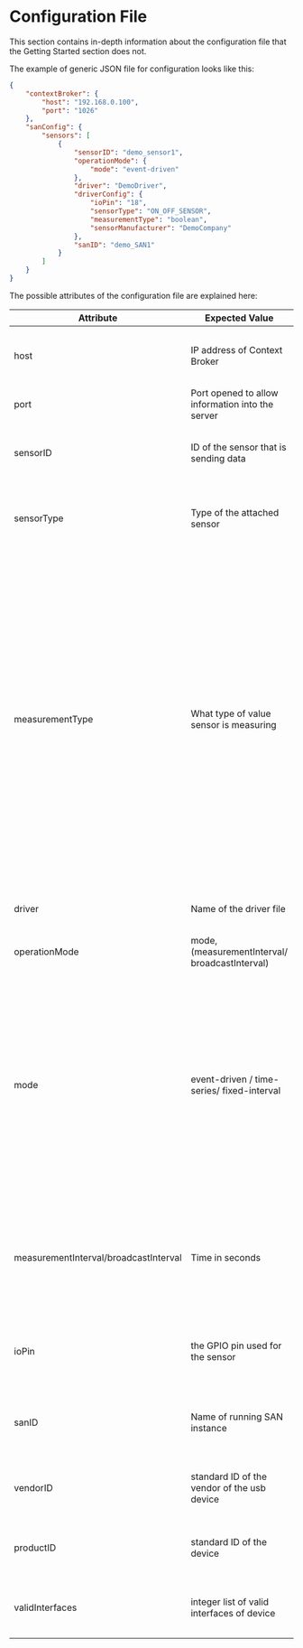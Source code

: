 # Configuration File
This section contains in-depth information about the configuration file that the Getting Started section does not.

The example of generic JSON file for configuration looks like this:
```json
{
    "contextBroker": {
        "host": "192.168.0.100",
        "port": "1026"
    },
    "sanConfig": {
        "sensors": [
            {
                "sensorID": "demo_sensor1",
                "operationMode": {
                    "mode": "event-driven"
                },    
                "driver": "DemoDriver",
                "driverConfig": {
                    "ioPin": "18",
                    "sensorType": "ON_OFF_SENSOR",
                    "measurementType": "boolean",
                    "sensorManufacturer": "DemoCompany"
                },
                "sanID": "demo_SAN1"
            }
        ]
    }
}
```
The possible attributes of the configuration file are explained here:

Attribute | Expected Value | Description 
----------------|-----------------------|-------------------
host | IP address of Context Broker | The address of the server that you are running the Orion Context Broker server on 
port | Port opened to allow information into the server | The port on which the OCB is listening. Defaults to 1026. 
sensorID | ID of the sensor that is sending data | Every sensor is required to have its own ID. The ID is later used to query data from the OCB 
sensorType | Type of the attached sensor | sensorType is required to specify what exactly sensor is, for example IR sensor, RFID sensor, etc.
measurementType | What type of value sensor is measuring | Required to specify what exactly is being measured. This field is used as a key to facilitate unit detection and conversion; the possible values are: **distance**, **angular**, **temperature**, **weight**, **velocity**, **angularVelocity**, **numeric**, and **boolean**. Where applicable, any input units (set by your driver), will be automatically converted to default units, meters, radians, kelvins, kg, m/s, and rad/s. In case of unsupported Type, it should simply be kept in mind that there is no set default and no conversion will happen.
driver | Name of the driver file | The driver for the sensor/device that processes the incoming signal.
operationMode | mode, (measurementInterval/ broadcastInterval) | sets up for parsing the details of mode
mode | event-driven / time-series/ fixed-interval | **Event-driven**: checks for a change in sensor readings at an internally fixed interval, and upon detection, sends the new data to the server; **Fixed-interval**: reads sensor data at a fixed interval of time; **Time-series**: allows for a setting of delay between measurements with broadcastInterval, after which measurements are taken at a specified measurementInterval
measurementInterval/broadcastInterval | Time in seconds | An attribute which takes time in seconds as its value. measurementInterval is required for fixed-interval mode, and broadcastInterval should be added in addition for the time-series mode.
ioPin | the GPIO pin used for the sensor | Should be set according to the GPIO pin layout of the used device (used only for GPIO devices)
sanID | Name of running SAN instance | Used as a key further up in the dataflow. Should be the same for all sensors of one SAN instance
vendorID | standard ID of the vendor of the usb device | should be set according to specs of the device **(used only for USB devices)**
productID | standard ID of the device | should be set according to specs of the device **(used only for USB devices)**
validInterfaces | integer list of valid interfaces of device | should be set according to specs of the device **(used only for USB devices)**